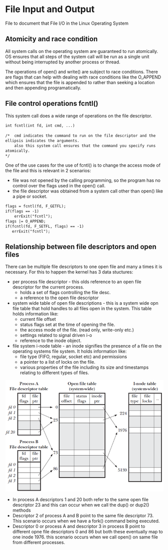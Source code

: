 # File Input and Output 

File to document that File I/O in the Linux Operating System

## Atomicity and race condition 
All system calls on the operating system are guaranteed to run atomically. OS ensures that all steps of the system call will be run as a single unit without being interrupted by another process or thread.

The operations of open() and write() are subject to race conditions. There are flags that can help with dealing with race conditions like the O_APPEND which ensures that the file is appended to rather than seeking a location and then appending programatically. 

## File control operations fcntl() 
This system call does a wide range of operations on the file descriptor. 

``` 
int fcntl(int fd, int cmd, ...) 

/*  cmd indicates the command to run on the file descriptor and the ellipsis indicates the arguments. 
    also this system call ensures that the command you specify runs atomically. 
*/
```

One of the use cases for the use of fcntl() is to change the access mode of the file and this is relevant in 2 scenarios: 
* file was not opened by the calling programming, so the program has no control over the flags used in the open() call. 
* the file descriptor was obtained from a system call other than open() like a pipe or socket. 

```
flags = fcntl(fd, F_GETFL); 
if(flags == -1) 
    errExit("fcntl"); 
flags |= O_APPEND; 
if(fcntl(fd, F_SETFL, flags) == -1)
   errExit("fcntl"); 

```

## Relationship between file descriptors and open files 
There can be multiple file descriptors to one open file and many a times it is necessary. For this to happen the kernel has 3 data stuctures: 
* per process file descriptor - this olds reference to an open file descriptor for the current process. 
	* holds a set of flags controlling the file desc. 
	* a reference to the open file descriptor 
* system wide table of open file descriptions - this is a system wide opn file table that hold handles to all files open in the system. This table holds information like: 
	* current file offset 
	* status flags set at the time of opening the file. 
	* the access mode of the file. (read only, write-only etc.) 
	* settings related to signal driven i-o 
	* reference to the inode object.  
* file system i-node table - an inode signifies the presence of a file on the operating systems file system. It holds information like: 
	* file type (FIFO, regular, socket etc) and permissions 
	* a pointer to a list of locks on the file. 
	* various properties of the file including its size and timestamps relating to different types of files. 

![File Data structures](./images/file-data-structures.png)

* In process A descriptors 1 and 20 both refer to the same open file descriptor 23 and this can occur when we call the dup() or dup2() methods 
* Descriptor 2 of process A and B point to the same file descriptor 73. This scenario occurs when we have a fork() command being executed. 
* Descriptor 0 or process A and descriptor 3 in process B point to different opne file descriptors 0 and 86 but both these eventually map to one inode 1976. this scenario occurs when we call open() on same file from different processes. 


